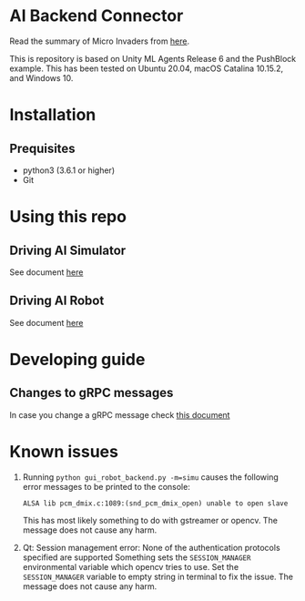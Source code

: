 # AI Backend Connector

Read the summary of Micro Invaders from [here](https://github.com/robot-uprising-hq/ai-guide).

This is repository is based on Unity ML Agents Release 6 and the PushBlock example. This has been tested on Ubuntu 20.04, macOS Catalina 10.15.2, and Windows 10.

# Installation

## Prequisites
- python3 (3.6.1 or higher)
- Git

# Using this repo

## Driving AI Simulator
See document [here](docs/Drive-AISimulator.md)

## Driving AI Robot
See document [here](docs/Drive-AIRobot.md)

# Developing guide
## Changes to gRPC messages
In case you change a gRPC message check [this document](https://github.com/robot-uprising-hq/ai-guide/blob/master/docs/Generating-gRPC-code.md)

# Known issues

1. Running `python gui_robot_backend.py -m=simu` causes the following error messages to be printed to the console:
    ```
    ALSA lib pcm_dmix.c:1089:(snd_pcm_dmix_open) unable to open slave
    ```
    This has most likely something to do with gstreamer or opencv. The message does not cause any harm.

2. Qt: Session management error: None of the authentication protocols specified are supported
    Something sets the `SESSION_MANAGER` environmental variable which opencv tries to use. Set the `SESSION_MANAGER` variable to empty string in terminal to fix the issue. The message does not cause any harm.
